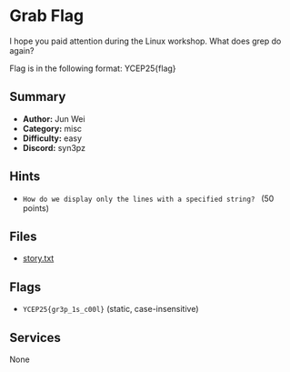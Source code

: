 
# Grab Flag
I hope you paid attention during the Linux workshop. What does grep do again?

Flag is in the following format: YCEP25{flag}


## Summary
- **Author:** Jun Wei
- **Category:** misc
- **Difficulty:** easy
- **Discord:** syn3pz

## Hints
- `How do we display only the lines with a specified string?
` (50 points)

## Files
- [story.txt](<dist/story.txt>)

## Flags
- `YCEP25{gr3p_1s_c00l}` (static, case-insensitive)

## Services
None
